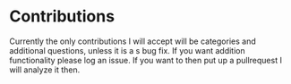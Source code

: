 # Contributions

Currently the only contributions I will accept will be categories and additional questions, unless it is a s bug fix. If you want addition functionality please log an issue. If you want to then put up a pullrequest I will analyze it then.